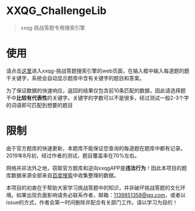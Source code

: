 # XXQG_ChallengeLib

> xxqg 挑战答题专用搜索引擎

# 使用

请点击[这里](http://129.204.216.249:4000/main)进入xxqg-挑战答题搜索引擎的web页面，在输入框中输入每道题的题干关键字，系统会自动显示题库中含有关键字的题目和答案。

为了保证数据的快速响应，返回的结果仅包含前10条匹配的数据，因此请选择题干中**比较有代表性**的关键字。关键字的字数可以不是很多，经过测试一般2-3个字的词语即可匹配到想要的题目

# 限制

由于官方题库的快速更新，本题库不能保证您查询的每道题在题库中都有记录。2019年8月初，经过作者的测试，题目覆盖率在70%左右。

网络并非法外之地，窃取官方题库和逆向xxqgAPP是**违法行为**！因此本项目的题库数据来源全部来自[百度搜索](https://www.baidu.com/s?wd=%E6%8C%91%E6%88%98%E7%AD%94%E9%A2%98%E9%A2%98%E5%BA%93)中收集整理的数据。

本项目的初衷在于帮助大家学习挑战答题中的知识，并非破坏挑战答题的文化环境。如果出现负面影响请务必联系作者，邮箱：1139851358@qq.com，或者以issue的方式，作者会第一时间删除并配合有关部门工作。请以学习为目的！
